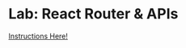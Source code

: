 # Lab: React Router & APIs

[Instructions Here!](https://git.generalassemb.ly/ga-wdi-exercises/react-router-lab/blob/master/README.md)
